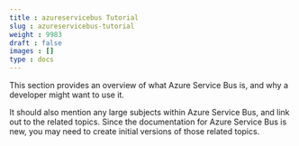 ```yaml
---
title : azureservicebus Tutorial
slug : azureservicebus-tutorial
weight : 9983
draft : false
images : []
type : docs
---
```


This section provides an overview of what Azure Service Bus is, and why a developer might want to use it.

It should also mention any large subjects within Azure Service Bus, and link out to the related topics. Since the documentation for Azure Service Bus is new, you may need to create initial versions of those related topics.

